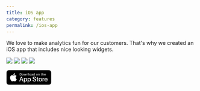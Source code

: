 ```yaml
---
title: iOS app
category: features
permalink: /ios-app
---
```


We love to make analytics fun for our customers. That's why we created an iOS app that includes nice looking widgets.

<a style="text-decoration: none;" href="https://apps.apple.com/app/simple-analytics-official/id1557606617"><img style="width: 24%;" src="https://assets.simpleanalytics.com/images/docs/ios-app/ios-app-1.jpg" class="border" /> <img style="width: 24%;" src="https://assets.simpleanalytics.com/images/docs/ios-app/ios-app-2.jpg" class="border" /> <img style="width: 24%;" src="https://assets.simpleanalytics.com/images/docs/ios-app/ios-app-3.jpg" class="border" /> <img style="width: 24%;" src="https://assets.simpleanalytics.com/images/docs/ios-app/ios-app-4.jpg" class="border" /></a>

<a href="https://apps.apple.com/app/simple-analytics-official/id1557606617"><img src="/images/app-store-badge.svg" style="height: 40px;" rel="noreferrer noopener nofollow" alt="App Store Badge" /></a>
